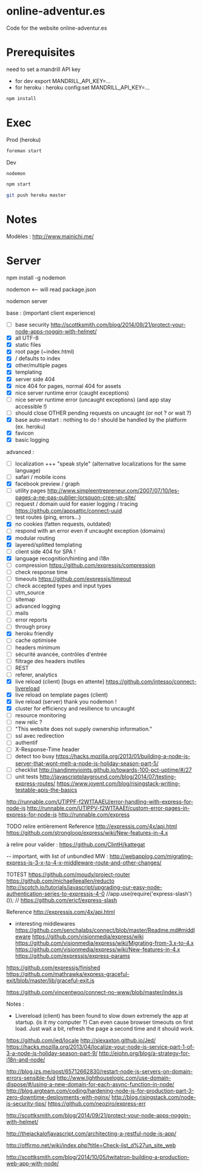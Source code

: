 online-adventur.es
==================

Code for the website online-adventur.es

Prerequisites
=============
need to set a mandrill API key
* for dev export MANDRILL_API_KEY=...
* for heroku : heroku config:set MANDRILL_API_KEY=...

```bash
npm install
```

Exec
====

Prod (heroku)
```bash
foreman start
```

Dev
```bash
nodemon
```

```bash
npm start
```


```bash
git push heroku master
```



Notes
=====

Modèles :
http://www.mainichi.me/



Server
======

npm install -g nodemon

nodemon   <-- will read package.json

nodemon server


base : (important client experience)
- [ ] base security http://scottksmith.com/blog/2014/09/21/protect-your-node-apps-noggin-with-helmet/
- [x] all UTF-8
- [x] static files
- [x] root page (~index.html)
- [x] / defaults to index
- [x] other/multiple pages
- [x] templating
- [x] server side 404
- [x] nice 404 for pages, normal 404 for assets
- [x] nice server runtime error (caught exceptions)
- [ ] nice server runtime error (uncaught exceptions) (and app stay accessible !)
- [ ] should close OTHER pending requests on uncaught (or not ? or wait ?)
- [x] base auto-restart : nothing to do ! should be handled by the platform (ex. heroku)
- [x] favicon
- [x] basic logging

advanced :
- [ ] localization +++ "speak style" (alternative localizations for the same language)
- [ ] safari / mobile icons
- [x] facebook preview / graph
- [ ] utility pages http://www.simpleentrepreneur.com/2007/07/10/les-pages-a-ne-pas-oublier-lorsquon-cree-un-site/
- [ ] request / domain uuid for easier logging / tracing https://github.com/appsattic/connect-uuid
- [ ] test routes (ping, errors...)
- [x] no cookies (fatten requests, outdated)
- [ ] respond with an error even if uncaught exception (domains)
- [x] modular routing
- [x] layered/splitted templating
- [ ] client side 404 for SPA !
- [x] language recognition/hinting and i18n
- [ ] compression  https://github.com/expressjs/compression
- [ ] check response time
- [ ] timeouts  https://github.com/expressjs/timeout
- [ ] check accepted types and input types
- [ ] utm_source
- [ ] sitemap
- [ ] advanced logging
- [ ] mails
- [ ] error reports
- [ ] through proxy
- [x] heroku friendly
- [ ] cache optimisée
- [ ] headers minimum
- [ ] sécurité avancée, contrôles d'entrée
- [ ] filtrage des headers inutiles
- [ ] REST
- [ ] referer, analytics
- [x] live reload (client) [bugs en attente] https://github.com/intesso/connect-livereload
- [x] live reload on template pages (client)
- [x] live reload (server) thank you nodemon !
- [x] cluster for efficiency and resilience to uncaught
- [ ] resource monitoring
- [ ] new relic ?
- [ ] "This website does not supply ownership information."
- [ ] ssl avec redirection
- [ ] authentif
- [ ] X-Response-Time header
- [ ] detect too busy https://hacks.mozilla.org/2013/01/building-a-node-js-server-that-wont-melt-a-node-js-holiday-season-part-5/
- [ ] checklist http://sandinmyjoints.github.io/towards-100-pct-uptime/#/27
- [ ] unit tests
http://javascriptplayground.com/blog/2014/07/testing-express-routes/
https://www.joyent.com/blog/risingstack-writing-testable-apis-the-basics

http://runnable.com/UTlPPF-f2W1TAAEU/error-handling-with-express-for-node-js
http://runnable.com/UTlPPV-f2W1TAAEf/custom-error-pages-in-express-for-node-js
http://runnable.com/express

TODO
relire entièrement Reference http://expressjs.com/4x/api.html
https://github.com/strongloop/express/wiki/New-features-in-4.x

à relire pour valider : https://github.com/ClintH/kattegat


-- important, with list of unbundled MW :
http://webapplog.com/migrating-express-js-3-x-to-4-x-middleware-route-and-other-changes/

TOTEST
https://github.com/moudy/project-router
https://github.com/michaelleeallen/reducto
http://scotch.io/tutorials/javascript/upgrading-our-easy-node-authentication-series-to-expressjs-4-0
//app.use(require('express-slash')()); // https://github.com/ericf/express-slash



Reference http://expressjs.com/4x/api.html
 + interesting middlewares
https://github.com/senchalabs/connect/blob/master/Readme.md#middleware
https://github.com/visionmedia/express/wiki
https://github.com/visionmedia/express/wiki/Migrating-from-3.x-to-4.x
https://github.com/visionmedia/express/wiki/New-features-in-4.x
https://github.com/expressjs/express-params


https://github.com/expressjs/finished
https://github.com/mathrawka/express-graceful-exit/blob/master/lib/graceful-exit.js

https://github.com/vincentwoo/connect-no-www/blob/master/index.js

Notes :
* Livereload (client) has been found to slow down extremely the app at startup. (is it my computer ?)
  Can even cause browser timeouts on first load.
  Just wait a bit, refresh the page a second time and it should work.

https://github.com/jed/locale
http://slexaxton.github.io/Jed/
https://hacks.mozilla.org/2013/04/localize-your-node-js-service-part-1-of-3-a-node-js-holiday-season-part-9/
http://ejohn.org/blog/a-strategy-for-i18n-and-node/


http://blog.izs.me/post/65712662830/restart-node-js-servers-on-domain-errors-sensible-fud
http://www.lighthouselogic.com/use-domain-dispose/#/using-a-new-domain-for-each-async-function-in-node/
http://blog.argteam.com/coding/hardening-node-js-for-production-part-3-zero-downtime-deployments-with-nginx/
http://blog.risingstack.com/node-js-security-tips/
https://github.com/neoziro/express-err


http://scottksmith.com/blog/2014/09/21/protect-your-node-apps-noggin-with-helmet/


http://thejackalofjavascript.com/architecting-a-restful-node-js-app/

http://offirmo.net/wiki/index.php?title=Check-list_d%27un_site_web

http://scottksmith.com/blog/2014/10/05/twitatron-building-a-production-web-app-with-node/

